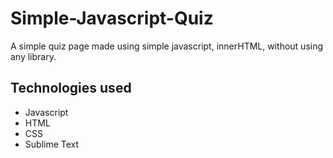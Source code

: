 # Simple-Javascript-Quiz
A simple quiz page made using simple javascript, innerHTML, without using any library.

## Technologies used
- Javascript
- HTML
- CSS
- Sublime Text
